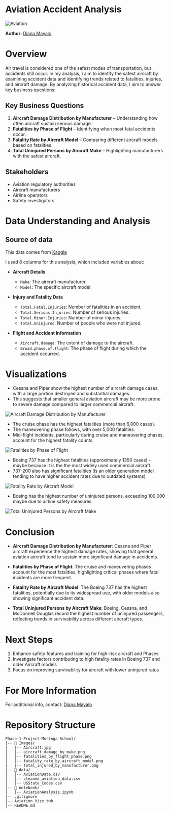 # Aviation Accident Analysis

![Aviation](./Images/Aircraft.jpg)


**Author:** [Diana Mayalo](https://github.com/DianaMayalo)
# Overview
Air travel is considered one of the safest modes of transportation, but accidents still occur. In my analysis, I aim to identify the safest aircraft by examining accident data and identifying trends related to fatalities, injuries, and aircraft damage. By analyzing historical accident data, I aim to answer key business questions:
## Key Business Questions
1. **Aircraft Damage Distribution by Manufacturer** – Understanding how often aircraft sustain serious damage. 
2. **Fatalities by Phase of Flight** – Identifying when most fatal accidents occur. 
3. **Fatality Rate by Aircraft Model** – Comparing different aircraft models based on fatalities.  
4. **Total Uninjured Persons by Aircraft Make** – Highlighting manufacturers with the safest aircraft. 
## Stakeholders
- Aviation regulatory authorities
- Aircraft manufacturers
- Airline operators
- Safety investigators
# Data Understanding and Analysis
## Source of data
This data comes from [Kaggle](https://www.kaggle.com/datasets/khsamaha/aviation-accident-database-synopses)

I used 8 columns for this analysis, which included variables about:
- **Aircraft Details**  
  - `Make`: The aircraft manufacturer.  
  - `Model`: The specific aircraft model.  

- **Injury and Fatality Data**  
  - `Total.Fatal.Injuries`: Number of fatalities in an accident.  
  - `Total.Serious.Injuries`: Number of serious injuries.  
  - `Total.Minor.Injuries`: Number of minor injuries.  
  - `Total.Uninjured`: Number of people who were not injured.  

- **Flight and Accident Information**  
  - `Aircraft.damage`: The extent of damage to the aircraft.  
  - `Broad.phase.of.flight`: The phase of flight during which the accident occurred.  

# Visualizations
 
- Cessna and Piper show the highest number of aircraft damage cases, with a large portion destroyed and substantial damages.
- This suggests that smaller general aviation aircraft may be more prone to severe damage compared to larger commercial aircraft. 

![Aircraft Damage Distribution by Manufacturer](Images/aircraft_damage_by_make.png)

- The cruise phase has the highest fatalities (more than 6,000 cases).
- The maneuvering phase follows, with over 5,000 fatalities.
- Mid-flight incidents, particularly during cruise and maneuvering phases, account for the highest fatality counts.

![Fatalities by Phase of Flight](Images/fatality_by_flight_phase.png)


- Boeing 737 has the highest fatalities (approximately 1350 cases) - maybe because it is the the most widely used commercial aircraft.
-  737-200 also has significant fatalities (is an older generation model tending to have higher accident rates due to outdated systems) 

![Fatality Rate by Aircraft Model](./Images/fatality_rate_by_aircraft_model.png)

- Boeing has the highest number of uninjured persons, exceeding 100,000 maybe due to airline safety measures.

![Total Uninjured Persons by Aircraft Make](./Images/total_injured_by_manufacturer.png)

# Conclusion
- **Aircraft Damage Distribution by Manufacturer**: Cessna and Piper aircraft experience the highest damage rates, showing that general aviation aircraft tend to sustain more significant damage in accidents.

- **Fatalities by Phase of Flight**: The cruise and maneuvering phases account for the most fatalities, highlighting critical phases where fatal incidents are more frequent.

- **Fatality Rate by Aircraft Model**: The Boeing 737 has the highest fatalities, potentially due to its widespread use, with older models also showing significant accident data.

- **Total Uninjured Persons by Aircraft Make**: Boeing, Cessna, and McDonnell Douglas record the highest number of uninjured passengers, reflecting trends in survivability across different aircraft types.

# Next Steps
1. Enhance safety features and training for high-risk aircraft and Phases
2. Investigate factors contributing to high fatality rates in Boeing 737 and older Aircraft models
3. Focus on improving survivability for aircraft with lower uninjured rates
  
# For More Information

For additional info, contact: [Diana Mayalo](dianamayalo28@gmail.com)


# Repository Structure
```
Phase-1-Project-Moringa-School/
│-- 📂 Images/
|   |-- Aircraft.jpg
|   |-- aircraft_damage_by_make.png 
│   │-- fatalities_by_flight_phase.png       
│   │-- fatality_rate_by_aircraft_model.png 
|   |-- total_injured_by_manufacturer.png        
│-- 📂 data/
│   │-- AviationData.csv     
│   │-- cleaned_aviation_data.csv      
│   │-- USState_Codes.csv   
│-- 📂 notebook/
│   │-- AviationAnalysis.ipynb 
|-- .gitignore 
|-- Aviation_Vizz.twb           
│-- README.md                   
```
